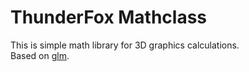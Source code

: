 # ThunderFox Mathclass
This is simple math library for 3D graphics calculations.  
Based on [glm](http://glm.g-truc.net).
